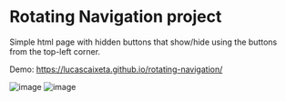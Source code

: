 # Rotating Navigation project

Simple html page with hidden buttons that show/hide using the buttons from the top-left corner.

Demo: https://lucascaixeta.github.io/rotating-navigation/

![image](https://user-images.githubusercontent.com/408965/200822551-3ccb1377-eff9-4440-8d6d-8f7702f72e00.png)
![image](https://user-images.githubusercontent.com/408965/200822405-1311dd3f-e748-43d2-a7d1-47c2618a1704.png)

